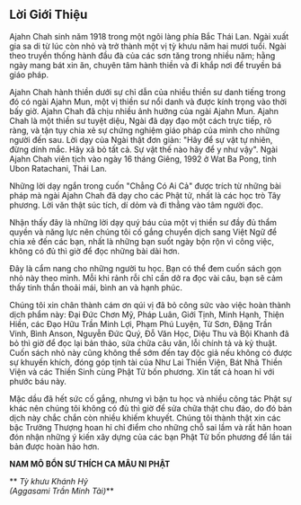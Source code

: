 ## Lời Giới Thiệu

Ajahn Chah sinh năm 1918 trong một ngôi làng phía Bắc Thái Lan. Ngài xuất gia sa di từ lúc còn nhỏ và trở thành một vị tỳ khưu năm hai mươi tuổi. Ngài theo truyền thống hành đầu đà của các sơn tăng trong nhiều năm; hằng ngày mang bát xin ăn, chuyên tâm hành thiền và đi khắp nơi để truyền bá giáo pháp.

Ajahn Chah hành thiền dưới sự chỉ dẫn của nhiều thiền sư danh tiếng trong đó có ngài Ajahn Mun, một vị thiền sư nổi danh và được kính trọng vào thời bấy giờ. Ajahn Chah đã chịu nhiều ảnh hưởng của ngài Ajahn Mun. Ajahn Chah là một thiền sư tuyệt diệu, Ngài đã dạy đạo một cách trực tiếp, rõ ràng, và tận tụy chia xẻ sự chứng nghiệm giáo pháp của mình cho những người đến sau. Lời dạy của Ngài thật đơn giản: "Hãy để sự vật tự nhiên, đừng dính mắc. Hãy xã bỏ tất cả. Sự vật thế nào hãy để y như vậy". Ngài Ajahn Chah viên tịch vào ngày 16 tháng Giêng, 1992 ở Wat Ba Pong, tỉnh Ubon Ratachani, Thái Lan.

Những lời dạy ngắn trong cuốn "Chẳng Có Ai Cả" được trích từ những bài pháp mà ngài Ajahn Chah đã dạy cho các Phật tử, nhất là các học trò Tây phương. Lời văn thật súc tích, dí dỏm và đi thẳng vào tâm người đọc.

Nhận thấy đây là những lời dạy quý báu của một vị thiền sư đầy đủ thẩm quyền và năng lực nên chúng tôi cố gắng chuyển dịch sang Việt Ngữ để chia xẻ đến các bạn, nhất là những bạn suốt ngày bộn rộn vì công việc, không có đủ thì giờ để đọc những bài dài hơn.

Đây là cẩm nang cho những người tu học. Bạn có thể đem cuốn sách gọn nhỏ này theo mình. Mỗi khi rảnh rỗi chỉ cần dở ra đọc vài câu, bạn sẽ cảm thấy tinh thần thoải mái, bình an và hạnh phúc.

Chúng tôi xin chân thành cám ơn qúi vị đã bỏ công sức vào việc hoàn thành dịch phẩm này: Đại Đức Chơn Mỹ, Pháp Luân, Giới Tịnh, Minh Hạnh, Thiện Hiền, các Đạo Hữu Trần Minh Lợi, Phạm Phú Luyện, Từ Sơn, Đặng Trần Vinh, Bình Anson, Nguyễn Đức Quý, Đỗ Văn Học, Diệu Thu và Bội Khanh đã bỏ thì giờ để đọc lại bản thảo, sửa chữa câu văn, lỗi chính tả và kỷ thuật. Cuốn sách nhỏ này cũng không thể sớm đến tay độc giả nếu không có được sự khuyến khích, đóng góp tịnh tài của Như Lai Thiền Viện, Bát Nhã Thiền Viện và các Thiền Sinh cùng Phật Tử bốn phương. Xin tất cả hoan hỉ với phước báu này.

Mặc dầu đã hết sức cố gắng, nhưng vì bận tu học và nhiều công tác Phật sự khác nên chúng tôi không có đủ thì giờ để sửa chữa thật chu đáo, do đó bản dịch này chắc chắn còn nhiều khiếm khuyết. Chúng tôi thành thật xin các bậc Trưởng Thượng hoan hỉ chỉ điểm cho những chỗ sai lầm và rất hân hoan đón nhận những ý kiến xây dựng của các bạn Phật Tử bốn phương để lần tái bản được hoàn hảo hơn.

**NAM MÔ BỔN SƯ THÍCH CA MÂU NI PHẬT**

** _Tỳ khưu Khánh Hỷ  
(Aggasami Trần Minh Tài)_** 
